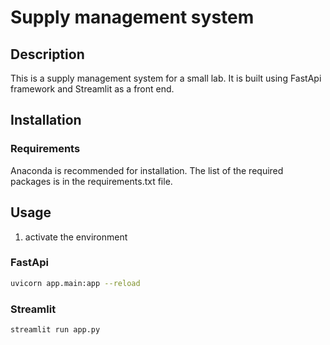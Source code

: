 # Supply management system

## Description

This is a supply management system for a small lab. It is built using FastApi framework and Streamlit as a front end. 

## Installation

### Requirements

Anaconda is recommended for installation.
The list of the required packages is in the requirements.txt file.

## Usage

1. activate the environment

### FastApi
```bash
uvicorn app.main:app --reload
```

### Streamlit
```bash
streamlit run app.py
```
